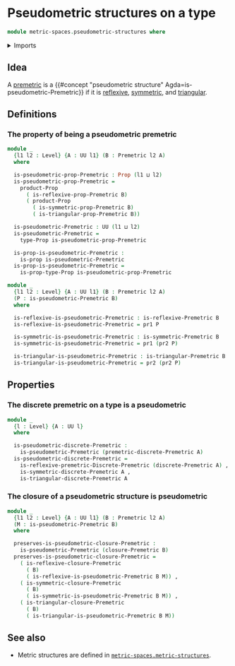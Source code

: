 # Pseudometric structures on a type

```agda
module metric-spaces.pseudometric-structures where
```

<details><summary>Imports</summary>

```agda
open import foundation.dependent-pair-types
open import foundation.identity-types
open import foundation.propositions
open import foundation.universe-levels

open import metric-spaces.closed-premetric-structures
open import metric-spaces.discrete-premetric-structures
open import metric-spaces.extensional-premetric-structures
open import metric-spaces.monotonic-premetric-structures
open import metric-spaces.premetric-structures
open import metric-spaces.reflexive-premetric-structures
open import metric-spaces.symmetric-premetric-structures
open import metric-spaces.triangular-premetric-structures
```

</details>

## Idea

A [premetric](metric-spaces.premetric-structures.md) is a
{{#concept "pseudometric structure" Agda=is-pseudometric-Premetric}} if it is
[reflexive](metric-spaces.reflexive-premetric-structures.md),
[symmetric](metric-spaces.symmetric-premetric-structures.md), and
[triangular](metric-spaces.triangular-premetric-structures.md).

## Definitions

### The property of being a pseudometric premetric

```agda
module _
  {l1 l2 : Level} {A : UU l1} (B : Premetric l2 A)
  where

  is-pseudometric-prop-Premetric : Prop (l1 ⊔ l2)
  is-pseudometric-prop-Premetric =
    product-Prop
      ( is-reflexive-prop-Premetric B)
      ( product-Prop
        ( is-symmetric-prop-Premetric B)
        ( is-triangular-prop-Premetric B))

  is-pseudometric-Premetric : UU (l1 ⊔ l2)
  is-pseudometric-Premetric =
    type-Prop is-pseudometric-prop-Premetric

  is-prop-is-pseudometric-Premetric :
    is-prop is-pseudometric-Premetric
  is-prop-is-pseudometric-Premetric =
    is-prop-type-Prop is-pseudometric-prop-Premetric
```

```agda
module _
  {l1 l2 : Level} {A : UU l1} (B : Premetric l2 A)
  (P : is-pseudometric-Premetric B)
  where

  is-reflexive-is-pseudometric-Premetric : is-reflexive-Premetric B
  is-reflexive-is-pseudometric-Premetric = pr1 P

  is-symmetric-is-pseudometric-Premetric : is-symmetric-Premetric B
  is-symmetric-is-pseudometric-Premetric = pr1 (pr2 P)

  is-triangular-is-pseudometric-Premetric : is-triangular-Premetric B
  is-triangular-is-pseudometric-Premetric = pr2 (pr2 P)
```

## Properties

### The discrete premetric on a type is a pseudometric

```agda
module _
  {l : Level} {A : UU l}
  where

  is-pseudometric-discrete-Premetric :
    is-pseudometric-Premetric (premetric-discrete-Premetric A)
  is-pseudometric-discrete-Premetric =
    is-reflexive-premetric-Discrete-Premetric (discrete-Premetric A) ,
    is-symmetric-discrete-Premetric A ,
    is-triangular-discrete-Premetric A
```

### The closure of a pseudometric structure is pseudometric

```agda
module _
  {l1 l2 : Level} {A : UU l1} (B : Premetric l2 A)
  (M : is-pseudometric-Premetric B)
  where

  preserves-is-pseudometric-closure-Premetric :
    is-pseudometric-Premetric (closure-Premetric B)
  preserves-is-pseudometric-closure-Premetric =
    ( is-reflexive-closure-Premetric
      ( B)
      ( is-reflexive-is-pseudometric-Premetric B M)) ,
    ( is-symmetric-closure-Premetric
      ( B)
      ( is-symmetric-is-pseudometric-Premetric B M)) ,
    ( is-triangular-closure-Premetric
      ( B)
      ( is-triangular-is-pseudometric-Premetric B M))
```

## See also

- Metric structures are defined in
  [`metric-spaces.metric-structures`](metric-spaces.metric-structures.md).
